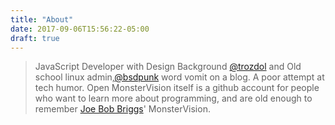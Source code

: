 ```yaml
---
title: "About"
date: 2017-09-06T15:56:22-05:00
draft: true
---
```

> JavaScript Developer with Design Background [@trozdol](https://twitter.com/trozdol) and Old school linux admin,[@bsdpunk](https://twitter.com/bsdpunk) word vomit on a blog. A poor attempt at tech humor. Open MonsterVision itself is a github account for people who want to learn more about programming, and are old enough to remember [Joe Bob Briggs](https://twitter.com/therealjoebob)' MonsterVision.
